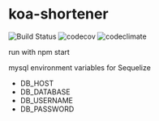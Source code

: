 # koa-shortener

![Build Status](https://img.shields.io/travis/xMrWhite/koa-shortener.svg)
![codecov](https://img.shields.io/codecov/c/github/xMrWhite/koa-shortener.svg)
![codeclimate](https://img.shields.io/codeclimate/github/xMrWhite/koa-shortener.svg)

run with npm start

mysql environment variables for Sequelize
 - DB_HOST
 - DB_DATABASE
 - DB_USERNAME
 - DB_PASSWORD